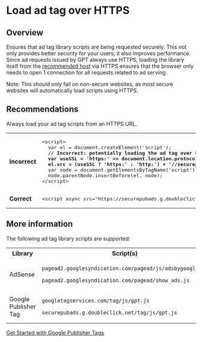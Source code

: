 # Load ad tag over HTTPS

## Overview

Ensures that ad tag library scripts are being requested securely. This not only
provides better security for your users, it also improves performance. Since ad
requests issued by GPT always use HTTPS, loading the library itself from the
[recommended host](./loads-gpt-from-sgdn.md) via HTTPS ensures that the browser
only needs to open 1 connection for all requests related to ad serving.


Note: This should only fail on non-secure websites, as most secure websites will
automatically load scripts using HTTPS.

## Recommendations

Always load your ad tag scripts from an HTTPS URL.

<table class="details responsive">
  <tr>
    <td><strong>Incorrect</strong></td>
    <td>
<pre class="prettyprint lang-html">&lt;script&gt;
  var el = document.createElement('script');
  <strong>// Incorrect: potentially loading the ad tag over HTTP.
  var useSSL = 'https:' == document.location.protocol;
  el.src = (useSSL ? 'https:' : 'http:') + '//securepubads.g.doubleclick.net/tag/js/gpt.js';</strong>
  var node = document.getElementsByTagName('script')[0];
  node.parentNode.insertBefore(el, node);
&lt;/script&gt;</pre>
    </td>
  </tr>
  <tr>
    <td><strong>Correct</strong></td>
    <td>
<pre class="prettyprint lang-html">&lt;script async src="https://securepubads.g.doubleclick.net/tag/js/gpt.js"&gt;&lt;/script&gt;</pre>
    </td>
  </tr>
</table>

## More information

The following ad tag library scripts are supported:

<table>
  <tr>
    <th>Library</th>
    <th>Script(s)</th>
  </tr>
  <tr>
    <td>AdSense</td>
    <td>
      <p><code>pagead2.googlesyndication.com/pagead/js/adsbygoogle.js</code></p>
      <p><code>pagead2.googlesyndication.com/pagead/show_ads.js</code></p>
    </td>
  </tr>
  <tr>
    <td>Google Publisher Tag</td>
    <td>
      <p><code>googletagservices.com/tag/js/gpt.js</code></p>
      <p><code>securepubads.g.doubleclick.net/tag/js/gpt.js</code></p>
    </td>
  </tr>
</table>

[Get Started with Google Publisher Tags](https://developers.google.com/publisher-tag/guides/get-started)
